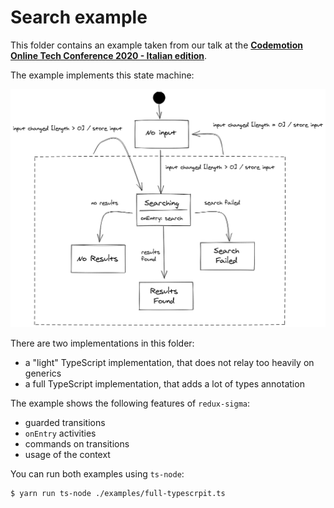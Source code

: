 # Search example

This folder contains an example taken from our talk at the
[**Codemotion Online Tech Conference 2020 - Italian edition**](https://events.codemotion.com/conferences/online/2020/online-tech-conference-italian-edition#home).

The example implements this state machine:

![Search state machine example](../assets/search-example.png)

There are two implementations in this folder:

- a "light" TypeScript implementation, that does not relay too heavily on generics
- a full TypeScript implementation, that adds a lot of types annotation

The example shows the following features of `redux-sigma`:

- guarded transitions
- `onEntry` activities
- commands on transitions
- usage of the context

You can run both examples using `ts-node`:

```bash
$ yarn run ts-node ./examples/full-typescrpit.ts
```
